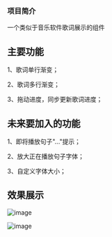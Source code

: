 ### 项目简介

一个类似于音乐软件歌词展示的组件

## 主要功能

1、歌词单行渐变；

2、歌词多行渐变；

3、拖动进度，同步更新歌词进度；

## 未来要加入的功能

1、即将播放句子"..."提示；

2、放大正在播放句子字体；

3、自定义字体大小；

## 效果展示
![image](https://github.com/yanjunhui2014/LyricLayout/blob/master/image/a.png)

![image](https://github.com/yanjunhui2014/LyricLayout/blob/master/image/b.png)


